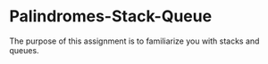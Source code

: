 # Palindromes-Stack-Queue
The purpose of this assignment is to familiarize you with stacks and queues.
